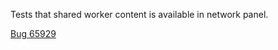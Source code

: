 Tests that shared worker content is available in network panel.

[Bug 65929](https://bugs.webkit.org/show_bug.cgi?id=65929)

